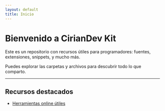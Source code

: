 ```yaml
---
layout: default
title: Inicio
---
```


# Bienvenido a CirianDev Kit

Este es un repositorio con recursos útiles para programadores: fuentes, extensiones, snippets, y mucho más.

Puedes explorar las carpetas y archivos para descubrir todo lo que comparto.

---

## Recursos destacados

- [Herramientas online útiles](herramientas-utiles.md)
<!-- - [Extensiones VS Code](extensiones-vscode/README.md)
 - [Componentes Flutter](componentes-flutter/) -->
